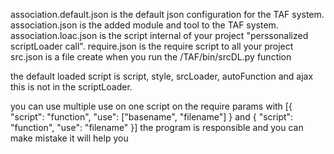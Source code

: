 association.default.json is the default json configuration for the TAF system.
association.json is the added module and tool to the TAF system.
association.loac.json is the script internal of your project "perssonalized scriptLoader call".
require.json is the require script to all your project
src.json is a file create when you run the /TAF/bin/srcDL.py function

the default loaded script is script, style, srcLoader, autoFunction and ajax this is not in the scriptLoader.



you can use multiple use on one script on the require params with [{ "script": "function", "use": ["basename", "filename"] } and { "script": "function", "use": "filename" }]
the program is responsible and you can make mistake it will help you